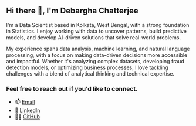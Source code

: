 ## Hi there 👋, I'm Debargha Chatterjee  

I'm a Data Scientist based in Kolkata, West Bengal, with a strong foundation in Statistics. I enjoy working with data to uncover patterns, build predictive models, and develop AI-driven solutions that solve real-world problems.  

My experience spans data analysis, machine learning, and natural language processing, with a focus on making data-driven decisions more accessible and impactful. Whether it's analyzing complex datasets, developing fraud detection models, or optimizing business processes, I love tackling challenges with a blend of analytical thinking and technical expertise.  

### Feel free to reach out if you'd like to connect.

- 📫 [Email](mailto:chatterjeedebargha16@gmail.com)  
- 🔗 [LinkedIn](https://www.linkedin.com/in/debargha-chatterjee01/)  
- 👨‍💻 [GitHub](https://github.com/debargha-1)  
